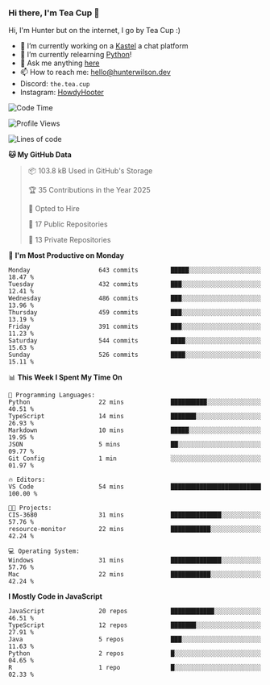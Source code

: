 ### Hi there, I'm Tea Cup 👋 

Hi, I'm Hunter but on the internet, I go by Tea Cup :)

- 🔭 I’m currently working on a [Kastel](https://github.com/KastelApp) a chat platform
- 🌱 I’m currently relearning [Python](https://github.com/TheTeaCup/CIS-3680)!
- 💬 Ask me anything [here](https://github.com/TheTeaCup/TheTeaCup/issues)
- 📫 How to reach me: [hello@hunterwilson.dev](mailto:hello@hunterwilson.dev)
- Discord: `the.tea.cup`
- Instagram: [HowdyHooter](https://instagram.com/HowdyHooter)

<!--START_SECTION:waka-->
![Code Time](http://img.shields.io/badge/Code%20Time-596%20hrs%2059%20mins-blue)

![Profile Views](http://img.shields.io/badge/Profile%20Views-3-blue)

![Lines of code](https://img.shields.io/badge/From%20Hello%20World%20I%27ve%20Written-1.4%20million%20lines%20of%20code-blue)

**🐱 My GitHub Data** 

> 📦 103.8 kB Used in GitHub's Storage 
 > 
> 🏆 35 Contributions in the Year 2025
 > 
> 💼 Opted to Hire
 > 
> 📜 17 Public Repositories 
 > 
> 🔑 13 Private Repositories 
 > 
📅 **I'm Most Productive on Monday** 

```text
Monday                   643 commits         █████░░░░░░░░░░░░░░░░░░░░   18.47 % 
Tuesday                  432 commits         ███░░░░░░░░░░░░░░░░░░░░░░   12.41 % 
Wednesday                486 commits         ███░░░░░░░░░░░░░░░░░░░░░░   13.96 % 
Thursday                 459 commits         ███░░░░░░░░░░░░░░░░░░░░░░   13.19 % 
Friday                   391 commits         ███░░░░░░░░░░░░░░░░░░░░░░   11.23 % 
Saturday                 544 commits         ████░░░░░░░░░░░░░░░░░░░░░   15.63 % 
Sunday                   526 commits         ████░░░░░░░░░░░░░░░░░░░░░   15.11 % 
```


📊 **This Week I Spent My Time On** 

```text
💬 Programming Languages: 
Python                   22 mins             ██████████░░░░░░░░░░░░░░░   40.51 % 
TypeScript               14 mins             ███████░░░░░░░░░░░░░░░░░░   26.93 % 
Markdown                 10 mins             █████░░░░░░░░░░░░░░░░░░░░   19.95 % 
JSON                     5 mins              ██░░░░░░░░░░░░░░░░░░░░░░░   09.77 % 
Git Config               1 min               ░░░░░░░░░░░░░░░░░░░░░░░░░   01.97 % 

🔥 Editors: 
VS Code                  54 mins             █████████████████████████   100.00 % 

🐱‍💻 Projects: 
CIS-3680                 31 mins             ██████████████░░░░░░░░░░░   57.76 % 
resource-monitor         22 mins             ███████████░░░░░░░░░░░░░░   42.24 % 

💻 Operating System: 
Windows                  31 mins             ██████████████░░░░░░░░░░░   57.76 % 
Mac                      22 mins             ███████████░░░░░░░░░░░░░░   42.24 % 
```

**I Mostly Code in JavaScript** 

```text
JavaScript               20 repos            ████████████░░░░░░░░░░░░░   46.51 % 
TypeScript               12 repos            ███████░░░░░░░░░░░░░░░░░░   27.91 % 
Java                     5 repos             ███░░░░░░░░░░░░░░░░░░░░░░   11.63 % 
Python                   2 repos             █░░░░░░░░░░░░░░░░░░░░░░░░   04.65 % 
R                        1 repo              █░░░░░░░░░░░░░░░░░░░░░░░░   02.33 % 
```




<!--END_SECTION:waka-->
